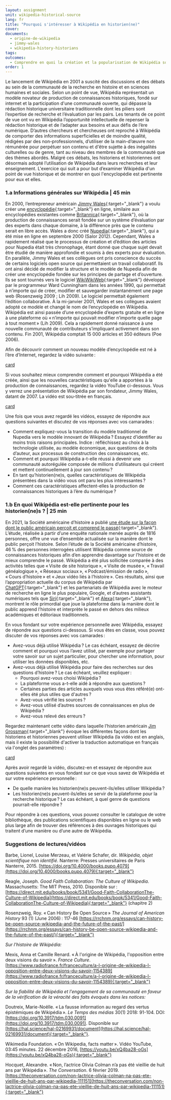 ```yaml
---
layout: assignment
unit: wikipedia-historical-source 
lang: fr
title: "Pourquoi s'intéresser à Wikipédia en historien(ne)"
cover:
documents:
  - origine-de-wikipedia
  - jimmy-wales
  - wikipedia-history-historians
tags:
outcomes: 
  - Comprendre en quoi la création et la popularisation de Wikipédia sont pertinentes pour les historiens et historiennes 
order: 1
---
```

Le lancement de Wikipédia en 2001 a suscité des discussions et des débats au sein de la communauté de la recherche en histoire et en sciences humaines et sociales. Selon un point de vue, Wikipédia représentait un modèle novateur de production de connaissances historiques, fondé sur internet et la participation d'une communauté ouverte, qui dépasse la rédaction historique universitaire traditionnelle dont les piliers sont l’expertise de recherche et l’évaluation par les pairs. Les tenants de ce point de vue ont vu en Wikipédia l’opportunité intellectuelle de repenser la rédaction historique et de l’adapter aux besoins et aux défis de l’ère numérique. D’autres chercheurs et chercheuses ont reproché à Wikipédia de comporter des informations superficielles et de moindre qualité, rédigées par des non-professionnels, d’utiliser de la main-d’œuvre non rémunérée pour perpétuer son contenu et d'être sujette à des inégalités culturelles ou de genre, tant au niveau des membres de la communauté que des thèmes abordés. Malgré ces débats, les historiens et historiennes ont désormais adopté l’utilisation de Wikipédia dans leurs recherches et leur enseignement. L'exercice qui suit a pour but d’examiner Wikipédia d'un point de vue historique et de montrer en quoi l'encyclopédie est pertinente pour eux et elles.

<!-- more -->

<!-- briefing-student -->

### 1.a Informations générales sur Wikipédia | 45 min
<!-- section-contents -->

En 2000, l’entrepreneur américain [Jimmy Wales](https://fr.wikipedia.org/wiki/Jimmy_Wales){:target="_blank"} a voulu créer une [encyclopédie](https://fr.wikipedia.org/wiki/Encyclop%C3%A9die){:target="_blank"} en ligne, similaire aux encyclopédies existantes comme [Britannica](https://fr.wikipedia.org/wiki/Encyclop%C3%A6dia_Britannica_(maison_d'%C3%A9dition)){:target="_blank"}, où la production de connaissances serait fondée sur un système d’évaluation par des experts dans chaque domaine, à la différence près que le contenu serait en libre accès. Wales a donc créé [Nupedia](https://fr.wikipedia.org/wiki/Nupedia){:target="_blank"}, qui a été mise en ligne en septembre 2000 (Salor 2012). Cependant, Wales a rapidement réalisé que le processus de création et d’édition des articles pour Nupedia était très chronophage, étant donné que chaque sujet devait être étudié de manière approfondie et soumis à des experts pour évaluation. En parallèle, Jimmy Wales et ses collègues ont pris conscience du succès de certains logiciels open source qui permettaient un travail collaboratif. Ils ont ainsi décidé de modifier la structure et le modèle de Nupedia afin de créer une encyclopédie fondée sur les principes de partage et d’ouverture. Ils se sont tournés vers le logiciel [WikiWikiWeb](https://fr.wikipedia.org/wiki/WikiWikiWeb){:target="_blank"} développé par le programmeur Ward Cunningham dans les années 1990, qui permettait à n’importe qui de créer, modifier et sauvegarder instantanément une page web (Rosenzweig 2009 ; Lih 2009). Le logiciel permettait également l’édition collaborative. À la mi-janvier 2001, Wales et ses collègues avaient adopté ce modèle et changé le nom de l’encyclopédie en Wikipédia. Wikipédia est ainsi passée d’une encyclopédie d’experts gratuite et en ligne à une plateforme où «&#x202F;n’importe qui pouvait modifier n’importe quelle page à tout moment&#x202F;» (Lih 2009). Cela a rapidement donné naissance à une nouvelle communauté de contributeurs s’impliquant activement dans son contenu. Fin 2001, Wikipédia comptait 15 000 articles et 350 éditeurs (Poe 2006).

Afin de découvrir comment un nouveau modèle d’encyclopédie est né à l’ère d’Internet, regardez la vidéo suivante&#x202F;:

[card](origine-de-wikipedia) 

Si vous souhaitez mieux comprendre comment et pourquoi Wikipédia a été créée, ainsi que les nouvelles caractéristiques qu'elle a apportées à la production de connaissances, regardez la vidéo YouTube ci-dessous. Vous y verrez une présentation de Wikipédia par son fondateur, Jimmy Wales, datant de 2007. La vidéo est sou-titrée en français. 

[card](jimmy-wales)


Une fois que vous avez regardé les vidéos, essayez de répondre aux questions suivantes et discutez de vos réponses avec vos camarades&#x202F;:

- Comment expliquez-vous la transition du modèle traditionnel de Nupedia vers le modèle innovant de Wikipédia&#x202F;? Essayez d’identifier au moins trois raisons principales. Indice&#x202F;: réfléchissez au choix à la technologie utilisée, au modèle économique, aux questions de droits d’auteur, aux processus de construction des connaissances, etc.
- Comment et pourquoi Wikipédia a-t-elle réussi à devenir une communauté autorégulée composée de millions d’utilisateurs qui créent et mettent continuellement à jour son contenu&#x202F;?
- En tant qu’historien(ne)s, quelles caractéristiques de Wikipédia présentées dans la vidéo vous ont paru les plus intéressantes&#x202F;?
- Comment ces caractéristiques affectent-elles la production de connaissances historiques à l’ère du numérique&#x202F;?

<!-- section -->

### 1.b En quoi Wikipédia est-elle pertinente pour les historien(ne)s ? | 25 min
<!-- section-contents -->

En 2021, la Société américaine d’histoire a publié [une étude sur la façon dont le public américain perçoit et comprend le passé](https://www.historians.org/research-and-publications/perspectives-on-history/september-2021/a-snapshot-of-the-publics-views-on-history-national-poll-offers-valuable-insights-for-historians-and-advocates){:target="_blank"}. L’étude, réalisée à partir d’une enquête nationale menée auprès de 1816 personnes, offre une vue d’ensemble actualisée sur la manière dont le public perçoit l’histoire. Selon l’étude de la Société américaine d’histoire, 46&#x202F;% des personnes interrogées utilisent Wikipédia comme source de connaissances historiques afin d’en apprendre davantage sur l’histoire et de mieux comprendre le passé. Wikipédia a été plus sollicitée comparée à des activités telles que «&#x202F;Visite de site historique&#x202F;», «&#x202F;Visite de musée&#x202F;», «&#x202F;Travail généalogique&#x202F;», «&#x202F;Réseaux sociaux&#x202F;», «&#x202F;Podcast/émission de radio&#x202F;», «&#x202F;Cours d’histoire&#x202F;» et «&#x202F;Jeux vidéo liés à l’histoire&#x202F;». Ces résultats, ainsi que l’appropriation actuelle du corpus de Wikipédia par [ChatGPT](https://fr.wikipedia.org/wiki/ChatGPT){:target="_blank"} et les partenariats de Wikipédia avec le moteur de recherche en ligne le plus populaire, Google, et d’autres assistants numériques tels que [Siri](https://fr.wikipedia.org/wiki/Siri_(logiciel)){:target="_blank"} et [Alexa](https://fr.wikipedia.org/wiki/Amazon_Alexa){:target="_blank"}, montrent le rôle primordial que joue la plateforme dans la manière dont le public apprend l’histoire et interprète le passé en dehors des milieux académiques et éditoriaux traditionnels.

En vous fondant sur votre expérience personnelle avec Wikipédia, essayez de répondre aux questions ci-dessous. Si vous êtes en classe, vous pouvez discuter de vos réponses avec vos camarades&#x202F;:

- Avez-vous déjà utilisé Wikipédia&#x202F;? Le cas échéant, essayez de décrire comment et pourquoi vous l’avez utilisé, par exemple pour partager votre savoir sur un sujet particulier, pour chercher une information, pour utiliser les données disponibles, etc.
- Avez-vous déjà utilisé Wikipédia pour faire des recherches sur des questions d’histoire&#x202F;? Le cas échéant, veuillez expliquer&#x202F;:
  - Pourquoi avez-vous choisi Wikipédia&#x202F;?
  - La plateforme vous a-t-elle aidé à répondre aux questions&#x202F;?
  - Certaines parties des articles auxquels vous vous êtes référé(e) ont-elles été plus utiles que d'autres&#x202F;?
  - Avez-vous vérifié les sources&#x202F;?
  - Avez-vous utilisé d’autres sources de connaissances en plus de Wikipédia&#x202F;?
  - Avez-vous relevé des erreurs&#x202F;?

Regardez maintenant cette vidéo dans laquelle l’historien américain [Jim Grossman](https://www.historians.org/person/jim-grossman/){:target="_blank"} évoque les différentes façons dont les historiens et historiennes peuvent utiliser Wikipédia (la vidéo est en anglais, mais il existe la possibilité d'activer la traduction automatique en français via l'onglet des paramètres)&#x202F;:

[card](wikipedia-history-historians)
<!-- Intelligent Channel. [“Wikipedia, history, and historians – Jim Grossman in INT’s ENLIGHTENMENT MINUTES.”](https://youtu.be/S-Yj7V6d54Q){:target="_blank"} YouTube video. 4:32 mins.--> 

Après avoir regardé la vidéo, discutez-en et essayez de répondre aux questions suivantes en vous fondant sur ce que vous savez de Wikipédia et sur votre expérience personnelle&#x202F;:

- De quelle manière les historien(ne)s peuvent-ils/elles utiliser Wikipédia&#x202F;?
- Les historien(ne)s peuvent-ils/elles se servir de la plateforme pour la recherche historique&#x202F;? Le cas échéant, à quel genre de questions pourrait-elle répondre&#x202F;?

Pour répondre à ces questions, vous pouvez consulter le catalogue de votre bibliothèque, des publications scientifiques disponibles en ligne ou le web plus large afin de trouver des références à des ouvrages historiques qui traitent d’une manière ou d’une autre de Wikipédia.

<!-- section -->

### Suggestions de lectures/vidéos
<!-- section-contents --> 
Barbe, Lionel, Louise Merzeau, et Valérie Schafer, dir. *Wikipédia, objet scientifique non identifié*. Nanterre: Presses universitaires de Paris Nanterre, 2015. [https://doi.org/10.4000/books.pupo.4079](https://doi.org/10.4000/books.pupo.4079){:target="_blank"}

Reagle, Joseph. *Good Faith Collaboration: The Culture of Wikipedia*. Massachusetts: The MIT Press, 2010. Disponible sur&#x202F;: [https://direct.mit.edu/books/book/5341/Good-Faith-CollaborationThe-Culture-of-Wikipedia](https://direct.mit.edu/books/book/5341/Good-Faith-CollaborationThe-Culture-of-Wikipedia){:target="_blank"} (chapitre 2)

Rosenzweig, Roy. «&#x202F;Can History Be Open Source&#x202F;» *The Journal of American History* 93 (1) (June 2006)&#x202F;: 117-46 [https://rrchnm.org/essays/can-history-be-open-source-wikipedia-and-the-future-of-the-past/](https://rrchnm.org/essays/can-history-be-open-source-wikipedia-and-the-future-of-the-past/){:target="_blank"}

*Sur l'histoire de Wikipédia:*

Mexis, Anna et Camille Renard. «&#x202F;À l'origine de Wikipédia, l'opposition entre deux visions du savoir&#x202F;». *France Culture*. [https://www.radiofrance.fr/franceculture/a-l-origine-de-wikipedia-l-opposition-entre-deux-visions-du-savoir-1154389](https://www.radiofrance.fr/franceculture/a-l-origine-de-wikipedia-l-opposition-entre-deux-visions-du-savoir-1154389){:target="_blank"} 

*Sur la fiabilité de Wikipédia et l'engagement de sa communauté en faveur de la vérification de la véracité des faits évoqués dans les notices:* 

Doutreix, Marie-Noëlle. «&#x202F;La fausse information au regard des vertus épistémiques de Wikipédia&#x202F;». *Le Temps des médias* 30(1) 2018: 91-104. DOI: [https://doi.org/10.3917/tdm.030.0091](https://doi.org/10.3917/tdm.030.0091). Disponible sur [https://hal.science/hal-02169931/document](https://hal.science/hal-02169931/document){:target="_blank"}.  

Wikimedia Foundation. «&#x202F;On Wikipedia, facts matter&#x202F;». Vidéo YouTube, 03:45 minutes. 22 décembre 2016, [https://youtu.be/xQ4ba28-oGs](https://youtu.be/xQ4ba28-oGs){:target="_blank"} 

Hocquet, Alexandre. «&#x202F;Non, l’actrice Olivia Colman n’a pas été vieillie de huit ans par Wikipédia&#x202F;». *The Conversation*. 6 février 2019. [https://theconversation.com/non-lactrice-olivia-colman-na-pas-ete-vieillie-de-huit-ans-par-wikipedia-111151](https://theconversation.com/non-lactrice-olivia-colman-na-pas-ete-vieillie-de-huit-ans-par-wikipedia-111151){:target="_blank"}


<!-- briefing-teacher -->
